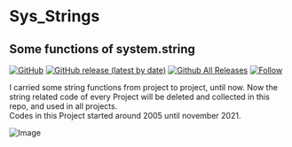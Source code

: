 # Sys_Strings  
## Some functions of system.string   

[![GitHub](https://img.shields.io/github/license/OlimilO1402/Sys_Strings?style=plastic)](https://github.com/OlimilO1402/Sys_Strings/blob/master/LICENSE) 
[![GitHub release (latest by date)](https://img.shields.io/github/v/release/OlimilO1402/Sys_Strings?style=plastic)](https://github.com/OlimilO1402/Sys_Strings/releases/latest)
[![Github All Releases](https://img.shields.io/github/downloads/OlimilO1402/Sys_Strings/total.svg)](https://github.com/OlimilO1402/Sys_Strings/releases/download/v1.0.0/Sys_Strings_v1.0.0.zip)
[![Follow](https://img.shields.io/github/followers/OlimilO1402.svg?style=social&label=Follow&maxAge=2592000)](https://github.com/OlimilO1402/Sys_Strings/watchers)

I carried some string functions from project to project, until now. Now the string related code of every Project will be deleted and collected in this repo, and used in all projects.  
Codes in this Project started around 2005 until november 2021.  
<AppLongDescription>  

![<AppName> Image](Resources/<AppName>.png "<AppName> Image")
